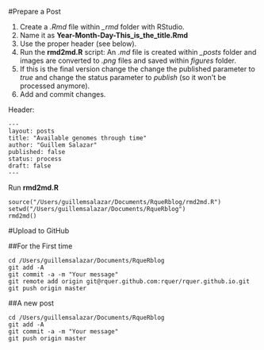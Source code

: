 #Prepare a Post

1. Create a *.Rmd* file within *_rmd* folder with RStudio.
2. Name it as **Year-Month-Day-This_is_the_title.Rmd**
3. Use the proper header (see below).
4. Run the **rmd2md.R** script: An *.md* file is created within *_posts* folder and images are converted to *.png* files and saved within *figures* folder.
5. If this is the final version change the change the published parameter to *true* and change the status parameter to *publish* (so it won't be processed anymore).
6. Add and commit changes.

Header:

```
---
layout: posts
title: "Available genomes through time"
author: "Guillem Salazar"
published: false
status: process
draft: false
---
```

Run **rmd2md.R**

```
source("/Users/guillemsalazar/Documents/RqueRblog/rmd2md.R")
setwd("/Users/guillemsalazar/Documents/RqueRblog")
rmd2md()
```


#Upload to GitHub

##For the First time

```
cd /Users/guillemsalazar/Documents/RqueRblog
git add -A
git commit -a -m "Your message"
git remote add origin git@rquer.github.com:rquer/rquer.github.io.git
git push origin master
```

##A new post

```
cd /Users/guillemsalazar/Documents/RqueRblog
git add -A
git commit -a -m "Your message"
git push origin master
```